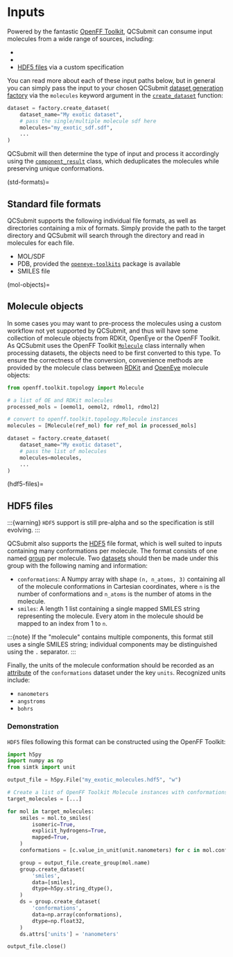 # Inputs

Powered by the fantastic [OpenFF Toolkit],  QCSubmit can consume input molecules from a wide range of sources, including:

* [](std-formats)
* [](mol-objects)
* [HDF5 files](hdf5-files) via a custom specification


You can read more about each of these input paths below, but in general you can simply pass the input to your chosen QCSubmit [dataset generation factory](factories) via the `molecules` keyword argument in the [`create_dataset`] function:

```python
dataset = factory.create_dataset(
    dataset_name="My exotic dataset",
    # pass the single/multiple molecule sdf here
    molecules="my_exotic_sdf.sdf",
    ...
)
```

QCSubmit will then determine the type of input and process it accordingly using the [`component_result`] class, which deduplicates the molecules while preserving unique conformations.

[OpenFF Toolkit]: https://github.com/openforcefield/openff-toolkit/
[`create_dataset`]: openff.qcsubmit.factories.BaseDatasetFactory.create_dataset
[`component_result`]: openff.qcsubmit.workflow_components.ComponentResult

(std-formats)=
## Standard file formats

QCSubmit supports the following individual file formats, as well as directories containing a mix of formats. Simply provide the path to the target directory and QCSubmit will search through the directory and read in molecules for each file.

* MOL/SDF
* PDB, provided the [`openeye-toolkits`] package is available
* SMILES file

[`openeye-toolkits`]: https://docs.eyesopen.com/toolkits/python/intro.html

(mol-objects)=
## Molecule objects

In some cases you may want to pre-process the molecules using a custom workflow not yet supported by QCSubmit, and thus will have some collection of molecule objects from RDKit, OpenEye or the OpenFF Toolkit. As QCSubmit uses the OpenFF Toolkit [`Molecule`] class internally when processing datasets, the objects need to be first converted to this type. To ensure the correctness of the conversion, convenience methods are provided by the molecule class between [RDKit] and [OpenEye] molecule objects:

```python
from openff.toolkit.topology import Molecule

# a list of OE and RDKit molecules
processed_mols = [oemol1, oemol2, rdmol1, rdmol2]

# convert to openff.toolkit.topology.Molecule instances
molecules = [Molecule(ref_mol) for ref_mol in processed_mols]

dataset = factory.create_dataset(
    dataset_name="My exotic dataset",
    # pass the list of molecules
    molecules=molecules,
    ...
)
```

[`Molecule`]: https://open-forcefield-toolkit.readthedocs.io/en/latest/api/generated/openff.toolkit.topology.Molecule.html#openff.toolkit.topology.Molecule
[RDKit]: https://open-forcefield-toolkit.readthedocs.io/en/latest/users/molecule_cookbook.html#from-rdkit-mol
[OpenEye]: https://open-forcefield-toolkit.readthedocs.io/en/latest/users/molecule_cookbook.html#from-openeye-oemol

(hdf5-files)=
## HDF5 files

:::{warning}
`HDF5` support is still pre-alpha and so the specification is still evolving.
:::

QCSubmit also supports the [HDF5] file format, which is well suited to inputs containing many conformations per molecule. The format consists of one named [group] per molecule. Two [datasets] should then be made under this group with the following naming and information:

- `conformations`: A Numpy array with shape `(n, n_atoms, 3)` containing all of the molecule conformations in Cartesian coordinates, where `n` is the number of conformations and `n_atoms` is the number of atoms in the molecule.
- `smiles`: A length 1 list containing a single mapped SMILES string representing the molecule. Every atom in the molecule should be mapped to an index from 1 to `n`.

:::{note}
If the "molecule" contains multiple components, this format still uses a single SMILES string; individual components may be distinguished using the `.` separator.
:::

Finally, the units of the molecule conformation should be recorded as an [attribute] of the `conformations` dataset under the key `units`. Recognized units include:

* `nanometers`
* `angstroms`
* `bohrs`

[HDF5]: http://www.h5py.org/
[group]: https://docs.h5py.org/en/stable/high/group.html#groups
[datasets]: https://docs.h5py.org/en/stable/high/dataset.html#datasets
[attribute]: https://docs.h5py.org/en/stable/high/attr.html#attributes

### Demonstration

`HDF5` files following this format can be constructed using the OpenFF Toolkit:

```python
import h5py
import numpy as np
from simtk import unit

output_file = h5py.File("my_exotic_molecules.hdf5", "w")

# Create a list of OpenFF Toolkit Molecule instances with conformations
target_molecules = [...]

for mol in target_molecules: 
    smiles = mol.to_smiles(
        isomeric=True, 
        explicit_hydrogens=True, 
        mapped=True,
    )
    conformations = [c.value_in_unit(unit.nanometers) for c in mol.conformers]

    group = output_file.create_group(mol.name)
    group.create_dataset(
        'smiles', 
        data=[smiles], 
        dtype=h5py.string_dtype(),
    )
    ds = group.create_dataset(
        'conformations', 
        data=np.array(conformations), 
        dtype=np.float32,
    )
    ds.attrs['units'] = 'nanometers'

output_file.close()
```
